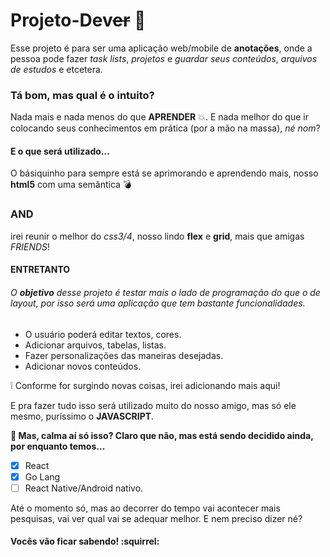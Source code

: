 # Projeto-Dev~~er~~ :bookmark_tabs:
Esse projeto é para ser uma aplicação web/mobile de **anotações**, onde a pessoa pode fazer *task lists*, *projetos* e *guardar seus 
conteúdos*, *arquivos de estudos* e etcetera.

### Tá bom, mas qual é o intuito? 
Nada mais e nada menos do que **APRENDER** :boom:. E nada melhor do que ir colocando seus conhecimentos em prática (por a mão na massa), *né nom*? 

#### E o que será utilizado...
O básiquinho para sempre está se aprimorando e aprendendo mais, nosso **html5** com uma semântica :bomb:
### AND
irei reunir o melhor do *css3/4*, nosso lindo **flex** e **grid**, mais que amigas *FRIENDS*! 
#### ENTRETANTO
###### O **objetivo** desse projeto é testar mais o lado de programação do que o de layout, por isso será uma aplicação que tem bastante funcionalidades.
- O usuário poderá editar textos, cores.
- Adicionar arquivos, tabelas, listas.
- Fazer personalizações das maneiras desejadas.
- Adicionar novos conteúdos.

:grey_exclamation: Conforme for surgindo novas coisas, irei adicionando mais aqui!

E pra fazer tudo isso será utilizado muito do nosso amigo, mas só ele mesmo, puríssimo o **JAVASCRIPT**. 

**:gem: Mas, calma aí só isso? Claro que não, mas está sendo decidido ainda, por enquanto temos...**
- [x] React
- [x] Go Lang
- [ ] React Native/Android nativo.

Até o momento só, mas ao decorrer do tempo vai acontecer mais pesquisas, vai ver qual vai se adequar melhor. E nem preciso dizer né?
#### Vocês vão ficar sabendo! :squirrel: 
